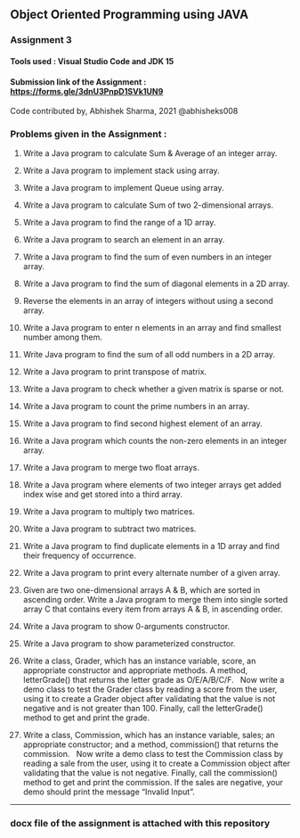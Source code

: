## Object Oriented Programming using JAVA
### Assignment 3
#### Tools used : Visual Studio Code and JDK 15

#### Submission link of the Assignment : https://forms.gle/3dnU3PnpD1SVk1UN9
Code contributed by, Abhishek Sharma, 2021 @abhisheks008

### Problems given in the Assignment :

1. Write a Java program to calculate Sum & Average of an integer array. 
2. Write a Java program to implement stack using array. 
3. Write a Java program to implement Queue using array. 
4. Write a Java program to calculate Sum of two 2-dimensional arrays. 
5. Write a Java program to find the range of a 1D array. 
6. Write a Java program to search an element in an array. 
7. Write a Java program to find the sum of even numbers in an integer array. 
8. Write a Java program to find the sum of diagonal elements in a 2D array. 
9. Reverse the elements in an array of integers without using a second array. 
10. Write a Java program to enter n elements in an array and find smallest number among them. 
11. Write Java program to find the sum of all odd numbers in a 2D array. 
12. Write a Java program to print transpose of matrix. 
13. Write a Java program to check whether a given matrix is sparse or not. 
14. Write a Java program to count the prime numbers in an array. 
15. Write a Java program to find second highest element of an array. 
16. Write a Java program which counts the non-zero elements in an integer array. 
17. Write a Java program to merge two float arrays. 
18. Write a Java program where elements of two integer arrays get added index wise and get stored into a third array. 
19. Write a Java program to multiply two matrices. 
20. Write a Java program to subtract two matrices. 
21. Write a Java program to find duplicate elements in a 1D array and find their frequency of occurrence. 
22. Write a Java program to print every alternate number of a given array. 
23. Given are two one-dimensional arrays A & B, which are sorted in ascending order. Write a Java program to merge them into single sorted array C that contains every item from arrays A & B, in ascending order. 
24. Write a Java program to show 0-arguments constructor. 
25. Write a Java program to show parameterized constructor. 
26. Write a class, Grader, which has an instance variable, score, an appropriate constructor and appropriate methods. A method, letterGrade() that returns the letter grade as O/E/A/B/C/F. 
 
Now write a demo class to test the Grader class by reading a score from the user, using it to create a Grader object after validating that the value is not negative and is not greater than 100. Finally, call the letterGrade() method to get and print the grade. 

27. Write a class, Commission, which has an instance variable, sales; an appropriate constructor; and a method, commission() that returns the commission. 
 
Now write a demo class to test the Commission class by reading a sale from the user, using it to create a Commission object after validating that the value is not negative. Finally, call the commission() method to get and print the commission. If the sales are negative, your demo should print the message “Invalid Input”.

*******************************************************

### docx file of the assignment is attached with this repository

